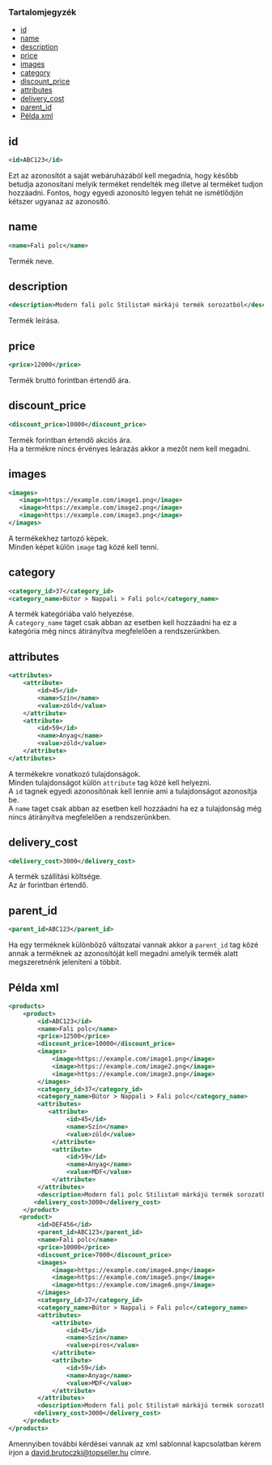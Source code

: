 ### Tartalomjegyzék

* [id](#id)
* [name](#name)
* [description](#description)
* [price](#price)
* [images](#images)
* [category](#category)
* [discount_price](#discount_price)
* [attributes](#attributes)
* [delivery_cost](#delivery_cost)
* [parent_id](#parent_id)
* [Példa xml](#példa-xml)

## id

``` xml
<id>ABC123</id>
```
Ezt az azonosítót a saját webáruházából kell megadnia, hogy később betudja azonosítani melyik terméket rendelték meg illetve al terméket tudjon hozzáadni.
Fontos, hogy egyedi azonosító legyen tehát ne ismétlődjön kétszer ugyanaz az azonosító.

## name

``` xml
<name>Fali polc</name>
```
Termék neve.

## description

``` xml
<description>Modern fali polc Stilista® márkájú termék sorozatból</description>
```
Termék leírása.

## price

``` xml
<price>12000</price>
```
Termék bruttó forintban értendő ára.

## discount_price

``` xml
<discount_price>10000</discount_price>
```
Termék forintban értendő akciós ára.  
Ha a termékre nincs érvényes leárazás akkor a mezőt nem kell megadni.

## images

``` xml
<images>
   <image>https://example.com/image1.png</image>
   <image>https://example.com/image2.png</image>
   <image>https://example.com/image3.png</image>
</images>
```
A termékekhez tartozó képek.  
Minden képet külön `image` tag közé kell tenni.

## category

``` xml
<category_id>37</category_id>
<category_name>Bútor > Nappali > Fali polc</category_name>
```
A termék kategóriába való helyezése.  
A `category_name` taget csak abban az esetben kell hozzáadni ha ez a kategória még nincs átirányítva megfelelően a rendszerünkben.

## attributes

``` xml
<attributes>
    <attribute>
        <id>45</id>
        <name>Szín</name>
        <value>zöld</value>
    </attribute>
    <attribute>
        <id>59</id>
        <name>Anyag</name>
        <value>zöld</value>
    </attribute>
</attributes>
```
A termékekre vonatkozó tulajdonságok.  
Minden tulajdonságot külön `attribute` tag közé kell helyezni.  
A `id` tagnek egyedi azonosítónak kell lennie ami a tulajdonságot azonosítja be.  
A `name` taget csak abban az esetben kell hozzáadni ha ez a tulajdonság még nincs átirányítva megfelelően a rendszerünkben.

## delivery_cost

``` xml
<delivery_cost>3000</delivery_cost>
```
A termék szállítási költsége.  
Az ár forintban értendő.

## parent_id

``` xml
<parent_id>ABC123</parent_id>
```

Ha egy terméknek különböző változatai vannak akkor a `parent_id` tag közé annak a terméknek az azonosítóját kell megadni amelyik termék alatt megszeretnénk jeleníteni a többit.

## Példa xml

``` xml
<products>
    <product>
        <id>ABC123</id>
        <name>Fali polc</name>
        <price>12500</price>
        <discount_price>10000</discount_price>
        <images>
            <image>https://example.com/image1.png</image>
            <image>https://example.com/image2.png</image>
            <image>https://example.com/image3.png</image>
        </images>
        <category_id>37</category_id>
        <category_name>Bútor > Nappali > Fali polc</category_name>
        <attributes>
           <attribute>
                <id>45</id>
                <name>Szín</name>
                <value>zöld</value>
            </attribute>
            <attribute>
                <id>59</id>
                <name>Anyag</name>
                <value>MDF</value>
            </attribute>
        </attributes>
        <description>Modern fali polc Stilista® márkájú termék sorozatból VOLATO köszönhetően a lebegtető hatásnak gyönyörű kelléke lesz a szobának. Polc szélessége 3,8 cm és max. teherbírása 10 kg függően a fal anyagától, amelyre a polc el lesz helyezve.</description>
       <delivery_cost>3000</delivery_cost>
    </product>
   <product>
        <id>DEF456</id>
        <parent_id>ABC123</parent_id>
        <name>Fali polc</name>
        <price>10000</price>
        <discount_price>7000</discount_price>
        <images>
            <image>https://example.com/image4.png</image>
            <image>https://example.com/image5.png</image>
            <image>https://example.com/image6.png</image>
        </images>
        <category_id>37</category_id>
        <category_name>Bútor > Nappali > Fali polc</category_name>
        <attributes>
            <attribute>
                <id>45</id>
                <name>Szín</name>
                <value>piros</value>
            </attribute>
            <attribute>
                <id>59</id>
                <name>Anyag</name>
                <value>MDF</value>
            </attribute>
        </attributes>
        <description>Modern fali polc Stilista® márkájú termék sorozatból VOLATO köszönhetően a lebegtető hatásnak gyönyörű kelléke lesz a szobának. Polc szélessége 3,8 cm és max. teherbírása 10 kg függően a fal anyagától, amelyre a polc el lesz helyezve.</description>
       <delivery_cost>3000</delivery_cost>
    </product>
</products>
```

Amennyiben további kérdései vannak az xml sablonnal kapcsolatban kérem írjon a david.brutoczki@topseller.hu címre.